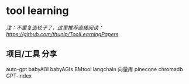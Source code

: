 # tool learning
*注：不重复造轮子了，这里推荐直接阅读： https://github.com/thunlp/ToolLearningPapers*


## 项目/工具 分享
auto-gpt
babyAGI
babyAGIs
BMtool
langchain
向量库
pinecone
chromadb
GPT-index

